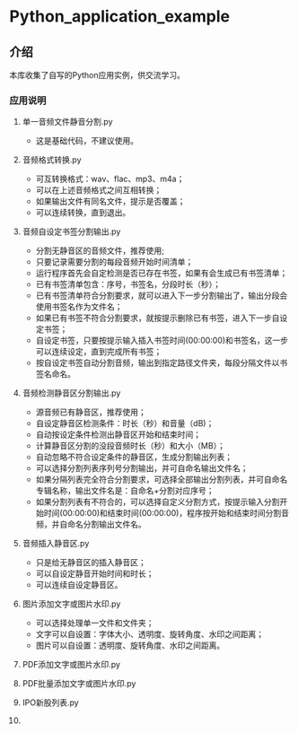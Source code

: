 # Python_application_example
## 介绍
本库收集了自写的Python应用实例，供交流学习。
### 应用说明

1. 单一音频文件静音分割.py
   - 这是基础代码，不建议使用。

2. 音频格式转换.py
   - 可互转换格式：wav、flac、mp3、m4a；
   - 可以在上述音频格式之间互相转换；
   - 如果输出文件有同名文件，提示是否覆盖；
   - 可以连续转换，直到退出。
  
3. 音频自设定书签分割输出.py
   - 分割无静音区的音频文件，推荐使用;
   - 只要记录需要分割的每段音频开始时间清单；
   - 运行程序首先会自定检测是否已存在书签，如果有会生成已有书签清单；
   - 已有书签清单包含：序号，书签名，分段时长（秒）；
   - 已有书签清单符合分割要求，就可以进入下一步分割输出了，输出分段会使用书签名作为文件名；
   - 如果已有书签不符合分割要求，就按提示删除已有书签，进入下一步自设定书签；
   - 自设定书签，只要按提示输入插入书签时间(00:00:00)和书签名，这一步可以连续设定，直到完成所有书签；
   - 按自设定书签自动分割音频，输出到指定路径文件夹，每段分隔文件以书签名命名。
  
4. 音频检测静音区分割输出.py
   - 源音频已有静音区，推荐使用；
   - 自设定静音区检测条件：时长（秒）和音量（dB)；
   - 自动按设定条件检测出静音区开始和结束时间；
   - 计算静音区分割的没段音频时长（秒）和大小（MB）；
   - 自动忽略不符合设定条件的静音区，生成分割输出列表；
   - 可以选择分割列表序列号分割输出，并可自命名输出文件名；
   - 如果分隔列表完全符合分割要求，可选择全部输出分割列表，并可自命名专辑名称，输出文件名是：自命名+分割对应序号；
   - 如果分割列表有不符合的，可以选择自定义分割方式，按提示输入分割开始时间(00:00:00)和结束时间(00:00:00)，程序按开始和结束时间分割音频，并自命名分割输出文件名。
 
5. 音频插入静音区.py
   - 只是给无静音区的插入静音区；
   - 可以自设定静音开始时间和时长；
   - 可以连续自设定静音区。

6. 图片添加文字或图片水印.py
   - 可以选择处理单一文件和文件夹；
   - 文字可以自设置：字体大小、透明度、旋转角度、水印之间距离；
   - 图片可以自设置：透明度、旋转角度、水印之间距离。
   
7. PDF添加文字或图片水印.py

8. PDF批量添加文字或图片水印.py

9. IPO新股列表.py

10. 